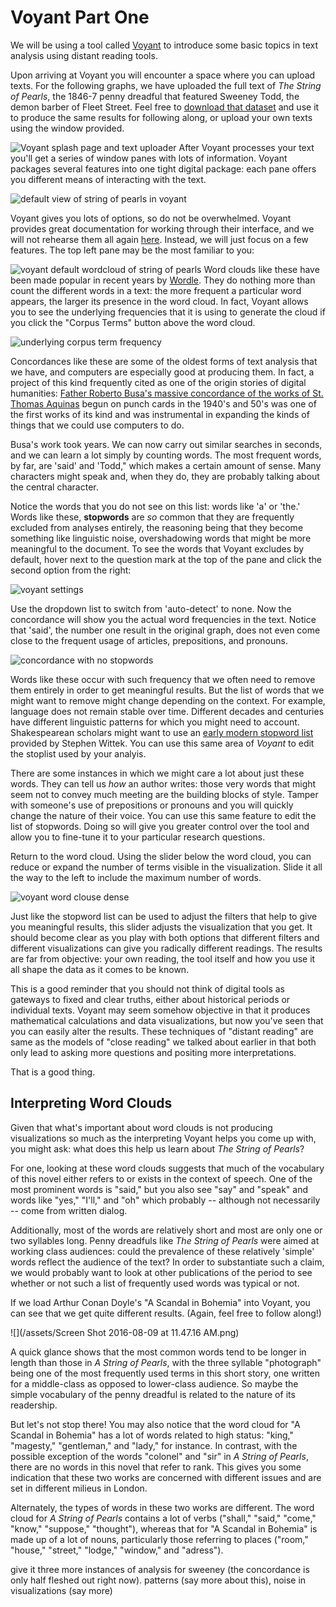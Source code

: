 # Voyant Part One

We will be using a tool called [Voyant](http://voyant-tools.org/) to introduce some basic topics in text analysis using distant reading tools.

Upon arriving at Voyant you will encounter a space where you can upload texts. For the following graphs, we have uploaded the full text of _The String of Pearls_, the 1846-7 penny dreadful that featured Sweeney Todd, the demon barber of Fleet Street. Feel free to [download that dataset](/assets/the_string_of_pearls_full.txt) and use it to produce the same results for following along, or upload your own texts using the window provided.

![Voyant splash page and text uploader](/assets/voyant_splash_page.png)
After Voyant processes your text you'll get a series of window panes with lots of information. Voyant packages several features into one tight digital package: each pane offers you different means of interacting with the text.

![default view of string of pearls in voyant](/assets/voyant_overview.png)

Voyant gives you lots of options, so do not be overwhelmed. Voyant provides great documentation for working through their interface, and we will not rehearse them all again [here](http://docs.voyant-tools.org/start/). Instead, we will just focus on a few features. The top left pane may be the most familiar to you:

![voyant default wordcloud of string of pearls](/assets/voyant_word_cloud_default.png)
Word clouds like these have been made popular in recent years by [Wordle](http://www.wordle.net/). They do nothing more than count the different words in a text: the more frequent a particular word appears, the larger its presence in the word cloud. In fact, Voyant allows you to see the underlying frequencies that it is using to generate the cloud if you click the "Corpus Terms" button above the word cloud.

![underlying corpus term frequency](/assets/voyant_term_frequencies.png)

Concordances like these are some of the oldest forms of text analysis that we have, and computers are especially good at producing them. In fact, a project of this kind frequently cited as one of the origin stories of digital humanities: [Father Roberto Busa's massive concordance of the works of St. Thomas Aquinas](http://www.historyofinformation.com/expanded.php?id=2321) begun on punch cards in the 1940's and 50's was one of the first works of its kind and was instrumental in expanding the kinds of things that we could use computers to do.

Busa's work took years. We can now carry out similar searches in seconds, and we can learn a lot simply by counting words. The most frequent words, by far, are 'said' and 'Todd," which makes a certain amount of sense. Many characters might speak and, when they do, they are probably talking about the central character.

Notice the words that you do not see on this list: words like 'a' or 'the.' Words like these, **stopwords** are _so_ common that they are frequently excluded from analyses entirely, the reasoning being that they become something like linguistic noise, overshadowing words that might be more meaningful to the document. To see the words that Voyant excludes by default, hover next to the question mark at the top of the pane and click the second option from the right:

![voyant settings](/assets/voyant_settings.png)

Use the dropdown list to switch from 'auto-detect' to none. Now the concordance will show you the actual word frequencies in the text. Notice that 'said', the number one result in the original graph, does not even come close to the frequent usage of articles, prepositions, and pronouns.

![concordance with no stopwords](/assets/stopword_free_concordance.png)

Words like these occur with such frequency that we often need to remove them entirely in order to get meaningful results. But the list of words that we might want to remove might change depending on the context. For example, language does not remain stable over time. Different decades and centuries have different linguistic patterns for which you might need to account. Shakespearean scholars might want to use an [early modern stopword list](file.path/assets/early_modern_stopwords.txt) provided by Stephen Wittek. You can use this same area of _Voyant_ to edit the stoplist used by your analyis.

There are some instances in which we might care a lot about just these words. They can tell us _how_ an author writes: those very words that might seem not to convey much meeting are the building blocks of style. Tamper with someone's use of prepositions or pronouns and you will quickly change the nature of their voice. You can use this same feature to edit the list of stopwords. Doing so will give you greater control over the tool and allow you to fine-tune it to your particular research questions.

Return to the word cloud. Using the slider below the word cloud, you can reduce or expand the number of terms visible in the visualization. Slide it all the way to the left to include the maximum number of words.

![voyant word clouse dense](/assets/voyant_word_cloud_dense.png)

Just like the stopword list can be used to adjust the filters that help to give you meaningful results, this slider adjusts the visualization that you get. It should become clear as you play with both options that different filters and different visualizations can give you radically different readings. The results are far from objective: your own reading, the tool itself and how you use it all shape the data as it comes to be known.

This is a good reminder that you should not think of digital tools as gateways to fixed and clear truths, either about historical periods or individual texts. Voyant may seem somehow objective in that it produces mathematical calculations and data visualizations, but now you've seen that you can easily alter the results. These techniques of "distant reading" are same as the models of "close reading" we talked about earlier in that both only lead to asking more questions and positing more interpretations.

That is a good thing.

## Interpreting Word Clouds

Given that what's important about word clouds is not producing visualizations so much as the interpreting Voyant helps you come up with, you might ask: what does this help us learn about _The String of Pearls_?

For one, looking at these word clouds suggests that much of the vocabulary of this novel either refers to or exists in the context of speech.  One of the most prominent words is "said," but you also see "say" and "speak" and words like "yes," "I'll," and "oh" which probably -- although not necessarily -- come from written dialog.

Additionally, most of the words are relatively short and most are only one or two syllables long.  Penny dreadfuls like _The String of Pearls_ were aimed at working class audiences: could the prevalence of these relatively 'simple' words reflect the audience of the text? In order to substantiate such a claim, we would probably want to look at other publications of the period to see whether or not such a list of frequently used words was typical or not.

If we load Arthur Conan Doyle's "A Scandal in Bohemia" into Voyant, you can see that we get quite different results. \(Again, feel free to follow along!\)

![](/assets/Screen Shot 2016-08-09 at 11.47.16 AM.png)

A quick glance shows that the most common words tend to be longer in length than those in _A String of Pearls_, with the three syllable "photograph" being one of the most frequently used terms in this short story, one written for a middle-class as opposed to lower-class audience. So maybe the simple vocabulary of the penny dreadful is related to the nature of its readership.

But let's not stop there! You may also notice that the word cloud for "A Scandal in Bohemia" has a lot of words related to high status: "king," "magesty," "gentleman," and "lady," for instance. In contrast, with the possible exception of the words "colonel" and "sir" in _A String of Pearls_, there are no words in this novel that refer to rank. This gives you some indication that these two works are concerned with different issues and are set in different milieus in London.

Alternately, the types of words in these two works are different. The word cloud for _A String of Pearls_ contains a lot of verbs \("shall," "said," "come," "know," "suppose," "thought"\), whereas that for "A Scandal in Bohemia" is made up of a lot of nouns, particularly those referring to places \("room," "house," "street," "lodge," "window," and "adress"\). 

give it three more instances of analysis for sweeney \(the concordance is only half fleshed out right now\).
patterns \(say more about this\), noise in visualizations \(say more\)

